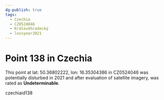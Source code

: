 ```yaml
---
dg-publish: true
tags:
  - Czechia
  - CZ0524046
  - Královéhradecký
  - lossyear2021
---
```


# Point 138 in Czechia

This point at lat: 50.36802222, lon: 16.35304386 in CZ0524046 was potentially disturbed in 2021 and after evaluation of satellite imagery, was rated as **Undeterminable**.



czechiaid138